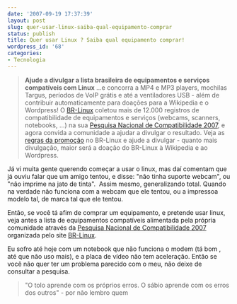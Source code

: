 ```yaml
---
date: '2007-09-19 17:37:39'
layout: post
slug: quer-usar-linux-saiba-qual-equipamento-comprar
status: publish
title: Quer usar Linux ? Saiba qual equipamento comprar!
wordpress_id: '68'
categories:
- Tecnologia
---
```





> **Ajude a divulgar a lista brasileira de equipamentos e serviços compatíveis com Linux**
...e concorra a MP4 e MP3 players, mochilas Targus, períodos de VoIP grátis e até a ventiladores USB - além de contribuir automaticamente para doações para a Wikipedia e o Wordpress! O [BR-Linux](http://br-linux.org/) coletou mais de 12.000 registros de compatibilidade de equipamentos e serviços (webcams, scanners, notebooks, ...) na sua [Pesquisa Nacional de Compatibilidade 2007](http://br-linux.org/linux/pesquisa-hardware), e agora convida a comunidade a ajudar a divulgar o resultado. Veja as [regras da promoção](http://br-linux.org/linux/divulgar-compatibilidade) no BR-Linux e ajude a divulgar - quanto mais divulgação, maior será a doação do BR-Linux à Wikipedia e ao Wordpress.


Já vi muita gente querendo começar a usar o linux, mas daí comentam que já ouviu falar que um amigo tentou, e disse: "não tinha suporte webcam", ou "não imprime na jato de tinta".  Assim mesmo, generalizando total. Quando na verdade não funciona com a webcam que ele tentou, ou a impressoa modelo tal, de marca tal que ele tentou.

Então, se você tá afim de comprar um equipamento, e pretende usar linux, veja antes a lista de equipamentos compatíveis alimentada pela própria comunidade através da [Pesquisa Nacional de Compatibilidade 2007](http://br-linux.org/linux/pesquisa-hardware) organizada pelo site [BR-Linux](http://br-linux.org/).

Eu sofro até hoje com um notebook que não funciona o modem (tá bom , até que não uso mais), e a placa de vídeo não tem aceleração. Então se você não quer ter um problema parecido com o meu, não deixe de consultar a pesquisa.


> "O tolo aprende com os próprios erros. O sábio aprende com os erros dos outros" - por não lembro quem

